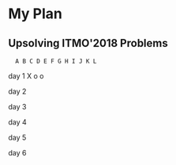 # My Plan

## Upsolving ITMO'2018 Problems

      A B C D E F G H I J K L

day 1 X o o

day 2

day 3

day 4

day 5

day 6
